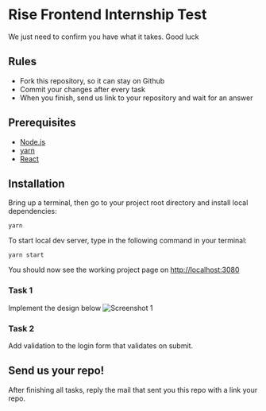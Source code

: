 # Rise Frontend Internship Test
We just need to confirm you have what it takes. Good luck 

## Rules
* Fork this repository, so it can stay on Github
* Commit your changes after every task
* When you finish, send us link to your repository and wait for an answer

## Prerequisites
- [Node.js](https://nodejs.org/en/)
- [yarn](https://yarnpkg.com/)
- [React](https://reactjs.org/)


## Installation
Bring up a terminal, then go to your project root directory and install local dependencies:

```yarn```

To start local dev server, type in the following command in your terminal:

```yarn start```

You should now see the working project page on [http://localhost:3080](http://localhost:3080)

### Task 1
Implement the design below
![Screenshot 1](design/mobile.png)

### Task 2
Add validation to the login form that validates on submit.


## Send us your repo!
After finishing all tasks, reply the mail that sent you this repo with a link your repo.
